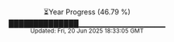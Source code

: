 <p align="center">
⏳Year Progress (46.79 %) <br>
██████████████▁▁▁▁▁▁▁▁▁▁▁▁▁▁▁▁ <br>
<sub>Updated: Fri, 20 Jun 2025 18:33:05 GMT</sub>
</p>

